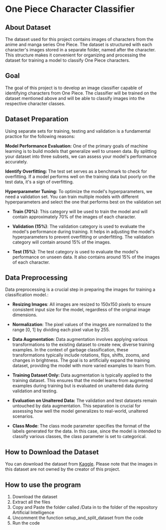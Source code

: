 # One Piece Character Classifier

## About Dataset
The dataset used for this project contains images of characters from the anime and manga series One Piece. The dataset is structured with each character's images stored in a separate folder, named after the character. This structure makes it convenient for organizing and processing the dataset for training a model to classify One Piece characters.

## Goal
The goal of this project is to develop an image classifier capable of identifying characters from One Piece. The classifier will be trained on the dataset mentioned above and will be able to classify images into the respective character classes.

## Dataset Preparation
Using separate sets for training, testing and validation is a fundamental practice for the following reasons:

**Model Performance Evaluation:** One of the primary goals of machine learning is to build models that generalize well to unseen data. By splitting your dataset into three subsets, we can assess your model's performance accurately.

**Identify Overfitting:** The test set serves as a benchmark to check for overfitting. If a model performs well on the training data but poorly on the test data, it's a sign of overfitting.

**Hyperparameter Tuning:** To optimize the model's hyperparameters, we need a validation set. You can train multiple models with different hyperparameters and select the one that performs best on the validation set

- **Train (70%)**: This category will be used to train the model and will contain approximately 70% of the images of each character.

- **Validation (15%)**: The validation category is used to evaluate the model's performance during training. It helps in adjusting the model's hyperparameters to prevent overfitting or underfitting. The validation category will contain around 15% of the images.

- **Test (15%)**: The test category is used to evaluate the model's performance on unseen data. It also contains around 15% of the images of each character.

## Data Preprocessing
Data preprocessing is a crucial step in preparing the images for training a classification model.:

- **Resizing Images**: All images are resized to 150x150 pixels to ensure consistent input size for the model, regardless of the original image dimensions.

- **Normalization**: The pixel values of the images are normalized to the range [0, 1] by dividing each pixel value by 255.

- **Data Augmentation**: Data augmentation involves applying various transformations to the existing dataset to create new, diverse training examples. In the context of garbage classification, these transformations typically include rotations, flips, shifts, zooms, and changes in brightness. The goal is to artificially expand the training dataset, providing the model with more varied examples to learn from.

- **Training Dataset Only:** Data augmentation is typically applied to the training dataset. This ensures that the model learns from augmented examples during training but is evaluated on unaltered data during validation and testing.

- **Evaluation on Unaltered Data:** The validation and test datasets remain untouched by data augmentation. This separation is crucial for assessing how well the model generalizes to real-world, unaltered scenarios.


- **Class Mode**: The class mode parameter specifies the format of the labels generated for the data. In this case, since the model is intended to classify various classes, the class parameter is set to categorical.

## How to Download the Dataset
You can download the dataset from [Kaggle](https://www.kaggle.com/datasets/ibrahimserouis99/one-piece-image-classifier?select=Data). Please note that the images in this dataset are not owned by the creator of this project.

## How to use the program
1. Download the dataset
2. Extract all the files
3. Copy and Paste the folder called /Data in to the folder of the repository Artificial Intelligence
4. Uncomment the function setup_and_split_dataset from the code
5. Run the code